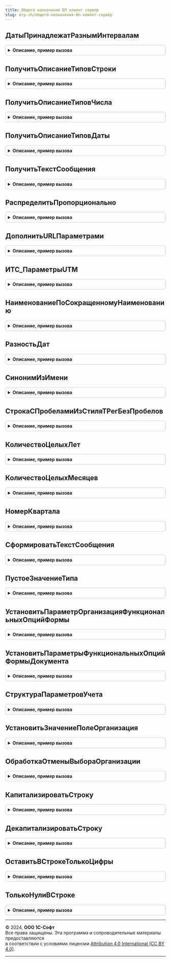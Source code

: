 ```yaml
---
title: Общего назначения БП клиент сервер
slug: erp-uh/общего-назначения-бп-клиент-сервер
---
```



## ДатыПринадлежатРазнымИнтервалам
<details style="margin: 1em 0; padding: 0.5em; border: 1px solid #ccc; border-radius: 6px;">

<summary style="font-weight: bold; cursor: pointer;">Описание, пример вызова</summary>

```bsl
// Функция проверяет, что две переданные даты находятся между разными элементами
// упорядоченного массива.
//
// Параметры:
//	Дата1 - Дата - Первая проверяемая дата.
//  Дата2 - Дата - Вторая проверяемая дата.
//	ИнтервалДат - Массив - Упорядоченный массив дат, каждый элемент которого определяет
//							новую границу интервала.
//
// Возвращаемое значение:
//	Булево - Истина, если даты принадлежат разным интервалам.
//
Функция ДатыПринадлежатРазнымИнтервалам(Знач Дата1, Знач Дата2, ИнтервалДат) Экспорт
```

Пример вызова
```bsl
Результат = ОбщегоНазначенияБПКлиентСервер.ДатыПринадлежатРазнымИнтервалам(Дата1, Дата2, ИнтервалДат) 
```
</details>

## ПолучитьОписаниеТиповСтроки
<details style="margin: 1em 0; padding: 0.5em; border: 1px solid #ccc; border-radius: 6px;">

<summary style="font-weight: bold; cursor: pointer;">Описание, пример вызова</summary>

```bsl

// Устарела. Следует использовать ОбщегоНазначения.ОписаниеТипаСтрока
// Служебная функция, предназначенная для получения описания типов строки, заданной длины.
//
// Параметры:
//  ДлинаСтроки - число, длина строки.
//
// Возвращаемое значение:
//  ОписаниеТипов - для строки указанной длины.
//
Функция ПолучитьОписаниеТиповСтроки(ДлинаСтроки) Экспорт
```

Пример вызова
```bsl
Результат = ОбщегоНазначенияБПКлиентСервер.ПолучитьОписаниеТиповСтроки(ДлинаСтроки) 
```
</details>

## ПолучитьОписаниеТиповЧисла
<details style="margin: 1em 0; padding: 0.5em; border: 1px solid #ccc; border-radius: 6px;">

<summary style="font-weight: bold; cursor: pointer;">Описание, пример вызова</summary>

```bsl

// Устарела. Следует использовать ОбщегоНазначения.ОписаниеТипаЧисло.
// Служебная функция, предназначенная для получения описания типов числа, заданной разрядности.
//
// Параметры:
//  Разрядность 			- число, разряд числа.
//  РазрядностьДробнойЧасти - число, разряд дробной части.
//  ЗнакЧисла				- ДопустимыйЗнак, знак числа.
//
// Возвращаемое значение:
//  ОписаниеТипов - для числа указанной разрядности.
//
Функция ПолучитьОписаниеТиповЧисла(Разрядность, РазрядностьДробнойЧасти = 0, ЗнакЧисла = Неопределено) Экспорт
```

Пример вызова
```bsl
Результат = ОбщегоНазначенияБПКлиентСервер.ПолучитьОписаниеТиповЧисла(Разрядность, РазрядностьДробнойЧасти, ЗнакЧисла);
```
</details>

## ПолучитьОписаниеТиповДаты
<details style="margin: 1em 0; padding: 0.5em; border: 1px solid #ccc; border-radius: 6px;">

<summary style="font-weight: bold; cursor: pointer;">Описание, пример вызова</summary>

```bsl

// Устарела. Следует использовать ОбщегоНазначения.ОписаниеТипаДата.
// Служебная функция, предназначенная для получения описания типов даты.
//
// Параметры:
//  ЧастиДаты - системное перечисление ЧастиДаты.
//
// Возвращаемое значение:
//	ОписаниеТипов - Описание типов даты.
//
Функция ПолучитьОписаниеТиповДаты(ЧастиДаты) Экспорт
```

Пример вызова
```bsl
Результат = ОбщегоНазначенияБПКлиентСервер.ПолучитьОписаниеТиповДаты(ЧастиДаты) 
```
</details>

## ПолучитьТекстСообщения
<details style="margin: 1em 0; padding: 0.5em; border: 1px solid #ccc; border-radius: 6px;">

<summary style="font-weight: bold; cursor: pointer;">Описание, пример вызова</summary>

```bsl

// Устарела. Следует использовать ОбщегоНазначенияКлиентСервер.ТекстОшибкиЗаполнения
// Формирует текст сообщения, подставляя значения
// параметров в шаблоны сообщений.
//
// Параметры
//  ВидПоля       - Строка - может принимать значения:
//                  Поле, Колонка, Список.
//  ВидСообщения  - Строка - может принимать значения:
//                  Заполнение, Корректность.
//  Параметр1     - Строка - имя поля.
//  Параметр2     - Строка - номер строки.
//  Параметр3     - Строка - имя списка.
//  Параметр4     - Строка - текст сообщения о некорректности заполнения.
//
// Возвращаемое значение:
//   Строка - Текст сообщения.
//
Функция ПолучитьТекстСообщения(ВидПоля = "Поле", ВидСообщения = "Заполнение", Экспорт
```

Пример вызова
```bsl
Результат = ОбщегоНазначенияБПКлиентСервер.ПолучитьТекстСообщения(ВидПоля, ВидСообщения, );
```
</details>

## РаспределитьПропорционально
<details style="margin: 1em 0; padding: 0.5em; border: 1px solid #ccc; border-radius: 6px;">

<summary style="font-weight: bold; cursor: pointer;">Описание, пример вызова</summary>

```bsl

//++ НЕ УТ

// Устарела. См. ОбщегоНазначенияКлиентСервер.РаспределитьСуммуПропорциональноКоэффициентам().
// Функция выполняет пропорциональное распределение суммы в соответствии
// с заданными коэффициентами распределения.
//
// Параметры:
//		ИсхСумма - Число - Распределяемая сумма.
//		МассивКоэф - Массив - Массив коэффициентов распределения.
//		Точность - Число - Точность округления при распределении. Необязателен.
//
//	Возвращаемое значение:
//		МассивСумм - Массив - Массив размерностью равный массиву коэффициентов, содержит
//			суммы в соответствии с весом коэффициента (из массива коэффициентов)
//          В случае если распределить не удалось (сумма = 0, кол-во коэф. = 0,
//          или суммарный вес коэф. = 0), тогда возвращается значение Неопределено.
//
Функция РаспределитьПропорционально(Знач ИсхСумма, МассивКоэф, Знач Точность = 2) Экспорт
```

Пример вызова
```bsl
Результат = ОбщегоНазначенияБПКлиентСервер.РаспределитьПропорционально(ИсхСумма, МассивКоэф, Точность);
```
</details>

## ДополнитьURLПараметрами
<details style="margin: 1em 0; padding: 0.5em; border: 1px solid #ccc; border-radius: 6px;">

<summary style="font-weight: bold; cursor: pointer;">Описание, пример вызова</summary>

```bsl

//-- НЕ УТ

// Дополняет URL параметрами (элемент query rfc 3986)
//
// Параметры:
//  URL          - Строка - URL без элементов query и fragment (без символов ? и #)
//  ПараметрыURL - Массив - имена и значения параметров в виде "key=value".
//                          Они будут включены в URL с разделителями &
//
// Возвращаемое значение:
//  Строка - дополненный URL
//
Функция ДополнитьURLПараметрами(URL, ПараметрыURL) Экспорт
```

Пример вызова
```bsl
Результат = ОбщегоНазначенияБПКлиентСервер.ДополнитьURLПараметрами(URL, ПараметрыURL) 
```
</details>

## ИТС_ПараметрыUTM
<details style="margin: 1em 0; padding: 0.5em; border: 1px solid #ccc; border-radius: 6px;">

<summary style="font-weight: bold; cursor: pointer;">Описание, пример вызова</summary>

```bsl

// Параметры UTM (Urchin Tracking Module) для материалов на its.1c.ru
//
// Возвращаемое значение:
//  Массив из Строка - каждый элемент - имя и значение параметра, разделенные символом "="
//
Функция ИТС_ПараметрыUTM() Экспорт
```

Пример вызова
```bsl
Результат = ОбщегоНазначенияБПКлиентСервер.ИТС_ПараметрыUTM() 
```
</details>

## НаименованиеПоСокращенномуНаименованию
<details style="margin: 1em 0; padding: 0.5em; border: 1px solid #ccc; border-radius: 6px;">

<summary style="font-weight: bold; cursor: pointer;">Описание, пример вызова</summary>

```bsl

// Возвращает наименование организации по сокращенному.
//
// Параметры:
//   СокращенноеНаименование - Строка - Сокращенное наименование организации.
//
// Возвращаемое значение:
//   Наименование - Строка - Наименование организации, полученное из сокращенного.
//
Функция НаименованиеПоСокращенномуНаименованию(СокращенноеНаименование) Экспорт
```

Пример вызова
```bsl
Результат = ОбщегоНазначенияБПКлиентСервер.НаименованиеПоСокращенномуНаименованию(СокращенноеНаименование) 
```
</details>

## РазностьДат
<details style="margin: 1em 0; padding: 0.5em; border: 1px solid #ccc; border-radius: 6px;">

<summary style="font-weight: bold; cursor: pointer;">Описание, пример вызова</summary>

```bsl

// Возвращает разницу между двумя датами.
// Аналогично функции языка запросов игнорирует младшие части дат,
// которые меньше, чем параметр Периодичность.
//
// Например:
//	РазностьДат('2019-12-31', '2020-01-01', Перечисления.Периодичность.Год) = 1
//	РазностьДат('2019-08-24', '2020-05-17', Перечисления.Периодичность.Месяц) = 9
//
// Параметры:
//   ДатаНачала - Дата - начальная дата периода
//   ДатаОкончания - Дата - конечная дата периода
//   Периодичность - ПеречислениеСсылка.Периодичность - вариант расчета разности дат.
//
// Возвращаемое значение:
//   Число - количество между двумя датами.
//
Функция РазностьДат(ДатаНачала, ДатаОкончания, Периодичность) Экспорт
```

Пример вызова
```bsl
Результат = ОбщегоНазначенияБПКлиентСервер.РазностьДат(ДатаНачала, ДатаОкончания, Периодичность) 
```
</details>

## СинонимИзИмени
<details style="margin: 1em 0; padding: 0.5em; border: 1px solid #ccc; border-radius: 6px;">

<summary style="font-weight: bold; cursor: pointer;">Описание, пример вызова</summary>

```bsl

// Возвращает синоним из имени реквизита объекта.
//
// Параметры:
//  ИмяРеквизита - Строка - имя реквизита объекта, строки-идентификаторы, разделенные точками
//                          (например: ОсновноеСредство.ГруппаОС, Номенклатура.Артикул).
//
// Возвращаемое значение:
//  Строка - синоним из имени реквизита объекта.
//
Функция СинонимИзИмени(ИмяРеквизита) Экспорт
```

Пример вызова
```bsl
Результат = ОбщегоНазначенияБПКлиентСервер.СинонимИзИмени(ИмяРеквизита) 
```
</details>

## СтрокаСПробеламиИзСтиляТРегБезПробелов
<details style="margin: 1em 0; padding: 0.5em; border: 1px solid #ccc; border-radius: 6px;">

<summary style="font-weight: bold; cursor: pointer;">Описание, пример вызова</summary>

```bsl

// Возвращает строку из слов, разделенных пробелами из строки в стиле ТРег без пробелов
// (когда несколько слов пишутся слитно без пробелов, при этом каждое слово пишется с прописной буквы).
//
// Параметры:
//  СтрокаВСтилеТРегБезПробелов   - Строка - строка в стиле ТРег без пробелов.
//  МассивАббревиатур             - Массив - массив из строк - аббревиатур, которые не преобразовываются.
//  ДекапитализироватьПервоеСлово - Булево - преобразовать первую букву первого слова строки в нижний
//                                           регистр, по-умолчанию - Ложь.
//
// Возвращаемое значение:
//  Строка - строка из слов, разделенных пробелами.
//
Функция СтрокаСПробеламиИзСтиляТРегБезПробелов(СтрокаВСтилеТРегБезПробелов, МассивАббревиатур, ДекапитализироватьПервоеСлово = Ложь) Экспорт
```

Пример вызова
```bsl
Результат = ОбщегоНазначенияБПКлиентСервер.СтрокаСПробеламиИзСтиляТРегБезПробелов(СтрокаВСтилеТРегБезПробелов, МассивАббревиатур, ДекапитализироватьПервоеСлово);
```
</details>

## КоличествоЦелыхЛет
<details style="margin: 1em 0; padding: 0.5em; border: 1px solid #ccc; border-radius: 6px;">

<summary style="font-weight: bold; cursor: pointer;">Описание, пример вызова</summary>

```bsl

// Возвращает количество полных (целых) лет между двумя датами.
//
// Например:
//	КоличествоЦелыхЛет('2019-12-31', '2020-01-01') = 0
//
// Параметры:
//   ДатаНачала - Дата - начальная дата периода
//   ДатаОкончания - Дата - конечная дата периода
//
// Возвращаемое значение:
//	Число - количество полных (целых) лет.
//
Функция КоличествоЦелыхЛет(ДатаНачала, ДатаОкончания) Экспорт
```

Пример вызова
```bsl
Результат = ОбщегоНазначенияБПКлиентСервер.КоличествоЦелыхЛет(ДатаНачала, ДатаОкончания) 
```
</details>

## КоличествоЦелыхМесяцев
<details style="margin: 1em 0; padding: 0.5em; border: 1px solid #ccc; border-radius: 6px;">

<summary style="font-weight: bold; cursor: pointer;">Описание, пример вызова</summary>

```bsl

// Возвращает количество полных (целых) месяцев между двумя датами.
//
// Например:
//	КоличествоЦелыхМесяцев('2019-08-24', '2020-05-17') = 8
//
// Параметры:
//   ДатаНачала - Дата - начальная дата периода
//   ДатаОкончания - Дата - конечная дата периода
//
// Возвращаемое значение:
//	Число - количество полных (целых) месяцев.
//
Функция КоличествоЦелыхМесяцев(ДатаНачала, ДатаОкончания) Экспорт
```

Пример вызова
```bsl
Результат = ОбщегоНазначенияБПКлиентСервер.КоличествоЦелыхМесяцев(ДатаНачала, ДатаОкончания) 
```
</details>

## НомерКвартала
<details style="margin: 1em 0; padding: 0.5em; border: 1px solid #ccc; border-radius: 6px;">

<summary style="font-weight: bold; cursor: pointer;">Описание, пример вызова</summary>

```bsl

// Возвращает номер квартала, которому принадлежит переданная дата.
//
// Параметры:
//   Дата - Дата - дата, для которой необходимо вычислить номер квартала
//
// Возвращаемое значение:
//   Число - номер квартала
//
Функция НомерКвартала(Дата) Экспорт
```

Пример вызова
```bsl
Результат = ОбщегоНазначенияБПКлиентСервер.НомерКвартала(Дата) 
```
</details>

## СформироватьТекстСообщения
<details style="margin: 1em 0; padding: 0.5em; border: 1px solid #ccc; border-radius: 6px;">

<summary style="font-weight: bold; cursor: pointer;">Описание, пример вызова</summary>

```bsl

//++ НЕ УТ

// Функция убирает из текста сообщения служебную информацию.
//
// Параметры:
//  ТекстСообщения - Строка - Исходный текст сообщения.
//
// Возвращаемое значение:
//   Строка - Текст сообщения без служебной информации.
//
Функция СформироватьТекстСообщения(Знач ТекстСообщения) Экспорт
```

Пример вызова
```bsl
Результат = ОбщегоНазначенияБПКлиентСервер.СформироватьТекстСообщения(ТекстСообщения) 
```
</details>

## ПустоеЗначениеТипа
<details style="margin: 1em 0; padding: 0.5em; border: 1px solid #ccc; border-radius: 6px;">

<summary style="font-weight: bold; cursor: pointer;">Описание, пример вызова</summary>

```bsl

////////////////////////////////////////////////////////////////////////////////
// МАТЕМАТИКА

// Предназначена для получения пустого значения заданного типа:
//	примитивного, или ссылочного.
//
// Параметры:
//	ЗаданныйТип - Тип - Тип, пустое значение которого нужно получить.
//
// Возвращаемое значение:
//	Произвольный - Пустое значение указанного типа.
//
Функция ПустоеЗначениеТипа(ЗаданныйТип) Экспорт
```

Пример вызова
```bsl
Результат = ОбщегоНазначенияБПКлиентСервер.ПустоеЗначениеТипа(ЗаданныйТип) 
```
</details>

## УстановитьПараметрОрганизацияФункциональныхОпцийФормы
<details style="margin: 1em 0; padding: 0.5em; border: 1px solid #ccc; border-radius: 6px;">

<summary style="font-weight: bold; cursor: pointer;">Описание, пример вызова</summary>

```bsl

////////////////////////////////////////////////////////////////////////////////
// ПРОЦЕДУРЫ И ФУНКЦИИ РАБОТЫ С ФУНКЦИОНАЛЬНЫМИ ОПЦИЯМИ

// Процедура устанавливает функциональные опции формы.
//
// Параметры:
//	Форма - ФормаКлиентскогоПриложения - Форма, в которой требуется установить функциональные опции.
//	Организация - СправочникСсылка.Организации - Ссылка на организацию.
//	Период - Дата - Дата установки периодических опций.
//
Процедура УстановитьПараметрОрганизацияФункциональныхОпцийФормы(Форма, Организация, Период = Неопределено) Экспорт
```

Пример вызова
```bsl
ОбщегоНазначенияБПКлиентСервер.УстановитьПараметрОрганизацияФункциональныхОпцийФормы(Форма, Организация, Период);
```
</details>

## УстановитьПараметрыФункциональныхОпцийФормыДокумента
<details style="margin: 1em 0; padding: 0.5em; border: 1px solid #ccc; border-radius: 6px;">

<summary style="font-weight: bold; cursor: pointer;">Описание, пример вызова</summary>

```bsl

// Процедура устанавливает функциональные опции формы документа.
//
// Параметры:
//	Форма - ФормаКлиентскогоПриложения - Форма, в которой требуется установить функциональные опции.
//
Процедура УстановитьПараметрыФункциональныхОпцийФормыДокумента(Форма) Экспорт
```

Пример вызова
```bsl
ОбщегоНазначенияБПКлиентСервер.УстановитьПараметрыФункциональныхОпцийФормыДокумента(Форма) 
```
</details>

## СтруктураПараметровУчета
<details style="margin: 1em 0; padding: 0.5em; border: 1px solid #ccc; border-radius: 6px;">

<summary style="font-weight: bold; cursor: pointer;">Описание, пример вызова</summary>

```bsl

// Функция возвращает новую структуру параметров учета.
//
// Возвращаемое значение:
//	Структура - Новая структура параметров учета.
//
Функция СтруктураПараметровУчета() Экспорт
```

Пример вызова
```bsl
Результат = ОбщегоНазначенияБПКлиентСервер.СтруктураПараметровУчета() 
```
</details>

## УстановитьЗначениеПолеОрганизация
<details style="margin: 1em 0; padding: 0.5em; border: 1px solid #ccc; border-radius: 6px;">

<summary style="font-weight: bold; cursor: pointer;">Описание, пример вызова</summary>

```bsl

//-- НЕ УТ

////////////////////////////////////////////////////////////////////////////////
// ПРОГРАММНЫЙ ИНТЕРФЕЙС ПОЛЯ ВЫБОРА ОРГАНИЗАЦИИ С ОБОСОБЛЕННЫМИ ПОДРАЗДЕЛЕНИЯМИ
//

// Устанавливает значение поля организации.
//
// Параметры:
//	ПолеОрганизация - РеквизитФормы - Реквизит формы, в котором нужно установить значение.
//	Организация - СправочникСсылка.Организации - Организация, для которой нужно установить реквизит.
//	ВключатьОбособленныеПодразделения - Булево - Признак, что нужно включать обособленные подразделения.
//
Процедура УстановитьЗначениеПолеОрганизация(ПолеОрганизация, Организация, ВключатьОбособленныеПодразделения) Экспорт
```

Пример вызова
```bsl
ОбщегоНазначенияБПКлиентСервер.УстановитьЗначениеПолеОрганизация(ПолеОрганизация, Организация, ВключатьОбособленныеПодразделения) 
```
</details>

## ОбработкаОтменыВыбораОрганизации
<details style="margin: 1em 0; padding: 0.5em; border: 1px solid #ccc; border-radius: 6px;">

<summary style="font-weight: bold; cursor: pointer;">Описание, пример вызова</summary>

```bsl

// Устанавливает значения выбранных реквизитов при отказе от выбора значения (выборе пустого значения).
//
// Параметры:
//	ПолеОрганизация - РеквизитФормы - Реквизит формы, в котором нужно установить значение.
//	Организация - СправочникСсылка.Организации - Организация, для которой нужно установить реквизит.
//	ВключатьОбособленныеПодразделения - Булево - Признак, что нужно включать обособленные подразделения.
//
Процедура ОбработкаОтменыВыбораОрганизации(ПолеОрганизация, Организация, ВключатьОбособленныеПодразделения) Экспорт
```

Пример вызова
```bsl
ОбщегоНазначенияБПКлиентСервер.ОбработкаОтменыВыбораОрганизации(ПолеОрганизация, Организация, ВключатьОбособленныеПодразделения) 
```
</details>

## КапитализироватьСтроку
<details style="margin: 1em 0; padding: 0.5em; border: 1px solid #ccc; border-radius: 6px;">

<summary style="font-weight: bold; cursor: pointer;">Описание, пример вызова</summary>

```bsl

////////////////////////////////////////////////////////////////////////////////
// СТРОКОВЫЕ ФУНКЦИИ

// Капитализирует строку - приводит к принятому в полных предложениях написанию:
// первый символ в верхнем регистре, остальные - без изменения.
// Например:
//  "это тест"      -> "Это тест"
//  "тест Тьюринга" -> "Тест Тьюринга"
//  "/test.txt"     -> "/test.txt"
//
// Параметры:
//  ИсходнаяСтрока - Строка - строка, текст полного предложения.
//
// Возвращаемое значение:
//  Строка - капитализированная строка.
//
Функция КапитализироватьСтроку(ИсходнаяСтрока) Экспорт
```

Пример вызова
```bsl
Результат = ОбщегоНазначенияБПКлиентСервер.КапитализироватьСтроку(ИсходнаяСтрока) 
```
</details>

## ДекапитализироватьСтроку
<details style="margin: 1em 0; padding: 0.5em; border: 1px solid #ccc; border-radius: 6px;">

<summary style="font-weight: bold; cursor: pointer;">Описание, пример вызова</summary>

```bsl

// Декапитализирует строку - изменяет регистр первого символа с верхнего на нижний.
// первый символ в нижнем регистре, остальные - без изменения.
// Например:
//  "Это тест"      -> "это тест"
//  "тест Тьюринга" -> "тест Тьюринга"
//  "/test.txt"     -> "/test.txt"
//
// Параметры:
//  ИсходнаяСтрока - Строка - строка, текст полного предложения.
//
// Возвращаемое значение:
//  Строка - декапитализированная строка.
//
Функция ДекапитализироватьСтроку(ИсходнаяСтрока) Экспорт
```

Пример вызова
```bsl
Результат = ОбщегоНазначенияБПКлиентСервер.ДекапитализироватьСтроку(ИсходнаяСтрока) 
```
</details>

## ОставитьВСтрокеТолькоЦифры
<details style="margin: 1em 0; padding: 0.5em; border: 1px solid #ccc; border-radius: 6px;">

<summary style="font-weight: bold; cursor: pointer;">Описание, пример вызова</summary>

```bsl

// Функция возвращает строку, которая содержит только цифры из исходной строки.
//
// Параметры:
//	ИсходнаяСтрока - Строка - Исходная строка.
//
// Возвращаемое значение:
//	Строка - Строка, содержащая только цифры.
//
Функция ОставитьВСтрокеТолькоЦифры(ИсходнаяСтрока) Экспорт
```

Пример вызова
```bsl
Результат = ОбщегоНазначенияБПКлиентСервер.ОставитьВСтрокеТолькоЦифры(ИсходнаяСтрока) 
```
</details>

## ТолькоНулиВСтроке
<details style="margin: 1em 0; padding: 0.5em; border: 1px solid #ccc; border-radius: 6px;">

<summary style="font-weight: bold; cursor: pointer;">Описание, пример вызова</summary>

```bsl

// Функция возвращает истину, если в переданной строке содержатся одни нули.
//
// Параметры:
//	Строка - Строка - анализируемая строка.
//
// Возвращаемое значение:
//	Булево - Если, если в переданной строке есть только 0, в противном случае - ложь.
//
Функция ТолькоНулиВСтроке(Строка) Экспорт
```

Пример вызова
```bsl
Результат = ОбщегоНазначенияБПКлиентСервер.ТолькоНулиВСтроке(Строка) 
```
</details>

---

© 2024, **ООО 1С-Софт**  
Все права защищены. Эта программа и сопроводительные материалы предоставляются  
в соответствии с условиями лицензии [Attribution 4.0 International (CC BY 4.0)](https://creativecommons.org/licenses/by/4.0/legalcode).

---
